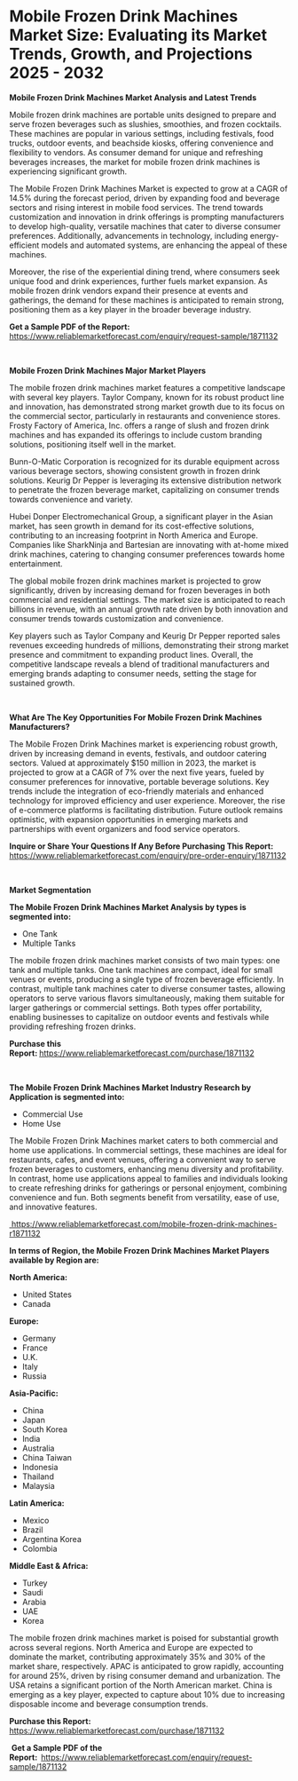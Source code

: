<p><h1>Mobile Frozen Drink Machines Market Size: Evaluating its Market Trends, Growth, and Projections 2025 - 2032</h1></p><p><strong>Mobile Frozen Drink Machines Market Analysis and Latest Trends</strong></p>
<p><p>Mobile frozen drink machines are portable units designed to prepare and serve frozen beverages such as slushies, smoothies, and frozen cocktails. These machines are popular in various settings, including festivals, food trucks, outdoor events, and beachside kiosks, offering convenience and flexibility to vendors. As consumer demand for unique and refreshing beverages increases, the market for mobile frozen drink machines is experiencing significant growth.</p><p>The Mobile Frozen Drink Machines Market is expected to grow at a CAGR of 14.5% during the forecast period, driven by expanding food and beverage sectors and rising interest in mobile food services. The trend towards customization and innovation in drink offerings is prompting manufacturers to develop high-quality, versatile machines that cater to diverse consumer preferences. Additionally, advancements in technology, including energy-efficient models and automated systems, are enhancing the appeal of these machines.</p><p>Moreover, the rise of the experiential dining trend, where consumers seek unique food and drink experiences, further fuels market expansion. As mobile frozen drink vendors expand their presence at events and gatherings, the demand for these machines is anticipated to remain strong, positioning them as a key player in the broader beverage industry.</p></p>
<p><strong>Get a Sample PDF of the Report:&nbsp;</strong> <a href="https://www.reliablemarketforecast.com/enquiry/request-sample/1871132?utm_campaign=3344&utm_medium=2&utm_source=Github&utm_content=ia&utm_term=12042025&utm_id=mobile-frozen-drink-machines">https://www.reliablemarketforecast.com/enquiry/request-sample/1871132</a></p>
<p>&nbsp;</p>
<p><strong>Mobile Frozen Drink Machines Major Market Players</strong></p>
<p><p>The mobile frozen drink machines market features a competitive landscape with several key players. Taylor Company, known for its robust product line and innovation, has demonstrated strong market growth due to its focus on the commercial sector, particularly in restaurants and convenience stores. Frosty Factory of America, Inc. offers a range of slush and frozen drink machines and has expanded its offerings to include custom branding solutions, positioning itself well in the market.</p><p>Bunn-O-Matic Corporation is recognized for its durable equipment across various beverage sectors, showing consistent growth in frozen drink solutions. Keurig Dr Pepper is leveraging its extensive distribution network to penetrate the frozen beverage market, capitalizing on consumer trends towards convenience and variety.</p><p>Hubei Donper Electromechanical Group, a significant player in the Asian market, has seen growth in demand for its cost-effective solutions, contributing to an increasing footprint in North America and Europe. Companies like SharkNinja and Bartesian are innovating with at-home mixed drink machines, catering to changing consumer preferences towards home entertainment. </p><p>The global mobile frozen drink machines market is projected to grow significantly, driven by increasing demand for frozen beverages in both commercial and residential settings. The market size is anticipated to reach billions in revenue, with an annual growth rate driven by both innovation and consumer trends towards customization and convenience. </p><p>Key players such as Taylor Company and Keurig Dr Pepper reported sales revenues exceeding hundreds of millions, demonstrating their strong market presence and commitment to expanding product lines. Overall, the competitive landscape reveals a blend of traditional manufacturers and emerging brands adapting to consumer needs, setting the stage for sustained growth.</p></p>
<p>&nbsp;</p>
<p><strong>What Are The Key Opportunities For Mobile Frozen Drink Machines Manufacturers?</strong></p>
<p><p>The Mobile Frozen Drink Machines market is experiencing robust growth, driven by increasing demand in events, festivals, and outdoor catering sectors. Valued at approximately $150 million in 2023, the market is projected to grow at a CAGR of 7% over the next five years, fueled by consumer preferences for innovative, portable beverage solutions. Key trends include the integration of eco-friendly materials and enhanced technology for improved efficiency and user experience. Moreover, the rise of e-commerce platforms is facilitating distribution. Future outlook remains optimistic, with expansion opportunities in emerging markets and partnerships with event organizers and food service operators.</p></p>
<p><strong>Inquire or Share Your Questions If Any Before Purchasing This Report:</strong> <a href="https://www.reliablemarketforecast.com/enquiry/pre-order-enquiry/1871132?utm_campaign=3344&utm_medium=2&utm_source=Github&utm_content=ia&utm_term=12042025&utm_id=mobile-frozen-drink-machines">https://www.reliablemarketforecast.com/enquiry/pre-order-enquiry/1871132</a></p>
<p>&nbsp;</p>
<p><strong>Market Segmentation</strong></p>
<p><strong>The Mobile Frozen Drink Machines Market Analysis by types is segmented into:</strong></p>
<p><ul><li>One Tank</li><li>Multiple Tanks</li></ul></p>
<p><p>The mobile frozen drink machines market consists of two main types: one tank and multiple tanks. One tank machines are compact, ideal for small venues or events, producing a single type of frozen beverage efficiently. In contrast, multiple tank machines cater to diverse consumer tastes, allowing operators to serve various flavors simultaneously, making them suitable for larger gatherings or commercial settings. Both types offer portability, enabling businesses to capitalize on outdoor events and festivals while providing refreshing frozen drinks.</p></p>
<p><strong>Purchase this Report:&nbsp;</strong><a href="https://www.reliablemarketforecast.com/purchase/1871132?utm_campaign=3344&utm_medium=2&utm_source=Github&utm_content=ia&utm_term=12042025&utm_id=mobile-frozen-drink-machines">https://www.reliablemarketforecast.com/purchase/1871132</a></p>
<p>&nbsp;</p>
<p><strong>The Mobile Frozen Drink Machines Market Industry Research by Application is segmented into:</strong></p>
<p><ul><li>Commercial Use</li><li>Home Use</li></ul></p>
<p><p>The Mobile Frozen Drink Machines market caters to both commercial and home use applications. In commercial settings, these machines are ideal for restaurants, cafes, and event venues, offering a convenient way to serve frozen beverages to customers, enhancing menu diversity and profitability. In contrast, home use applications appeal to families and individuals looking to create refreshing drinks for gatherings or personal enjoyment, combining convenience and fun. Both segments benefit from versatility, ease of use, and innovative features.</p></p>
<p><a href="https://www.reliablemarketforecast.com/mobile-frozen-drink-machines-r1871132?utm_campaign=3344&utm_medium=2&utm_source=Github&utm_content=ia&utm_term=12042025&utm_id=mobile-frozen-drink-machines">&nbsp;https://www.reliablemarketforecast.com/mobile-frozen-drink-machines-r1871132</a></p>
<p><strong>In terms of Region, the Mobile Frozen Drink Machines Market Players available by Region are:</strong></p>
<p>
    <p> <strong> North America: </strong>
        <ul>
            <li>United States</li>
            <li>Canada</li>
        </ul>
        </p> 
    <p> <strong> Europe: </strong>
        <ul>
            <li>Germany</li>
            <li>France</li>
            <li>U.K.</li>
            <li>Italy</li>
            <li>Russia</li>
        </ul>
        </p> 
    <p> <strong> Asia-Pacific: </strong>
        <ul>
            <li>China</li>
            <li>Japan</li>
            <li>South Korea</li>
            <li>India</li>
            <li>Australia</li>
            <li>China Taiwan</li>
            <li>Indonesia</li>
            <li>Thailand</li>
            <li>Malaysia</li>
        </ul>
        </p> 
    <p> <strong> Latin America: </strong>
        <ul>
            <li>Mexico</li>
            <li>Brazil</li>
            <li>Argentina Korea</li>
            <li>Colombia</li>
        </ul>
        </p> 
    <p> <strong> Middle East & Africa: </strong>
        <ul>
            <li>Turkey</li>
            <li>Saudi</li>
            <li>Arabia</li>
            <li>UAE</li>
            <li>Korea</li>
        </ul>
    </p>
    </p>
<p><p>The mobile frozen drink machines market is poised for substantial growth across several regions. North America and Europe are expected to dominate the market, contributing approximately 35% and 30% of the market share, respectively. APAC is anticipated to grow rapidly, accounting for around 25%, driven by rising consumer demand and urbanization. The USA retains a significant portion of the North American market. China is emerging as a key player, expected to capture about 10% due to increasing disposable income and beverage consumption trends.</p></p>
<p><strong>Purchase this Report: </strong><a href="https://www.reliablemarketforecast.com/purchase/1871132?utm_campaign=3344&utm_medium=2&utm_source=Github&utm_content=ia&utm_term=12042025&utm_id=mobile-frozen-drink-machines">https://www.reliablemarketforecast.com/purchase/1871132</a></p>
<p>&nbsp;<strong>Get a Sample PDF of the Report:&nbsp;&nbsp;</strong><a href="https://www.reliablemarketforecast.com/enquiry/request-sample/1871132?utm_campaign=3344&utm_medium=2&utm_source=Github&utm_content=ia&utm_term=12042025&utm_id=mobile-frozen-drink-machines">https://www.reliablemarketforecast.com/enquiry/request-sample/1871132</a></p>
<p><strong></strong></p>
<p><p></p><p></p><p></p></p>